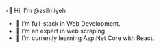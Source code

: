 -👋 Hi, I’m @zsilmiyeh
- 👀 I’m full-stack in Web Development.
- 👀 I’m an expert in web scraping.
- 🌱 I’m currently learning Asp.Net Core with React.
<!---
zsilmiyeh/zsilmiyeh is a ✨ special ✨ repository because its `README.md` (this file) appears on your GitHub profile.
You can click the Preview link to take a look at your changes.
--->
